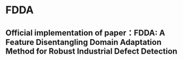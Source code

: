 # FDDA
## Official implementation of paper：FDDA: A Feature Disentangling Domain Adaptation Method for Robust Industrial Defect Detection


